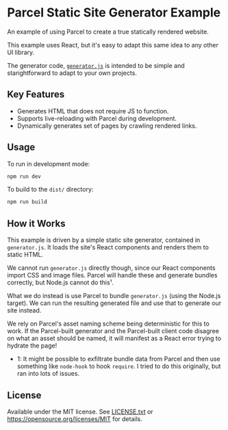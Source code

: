 # Parcel Static Site Generator Example
An example of using Parcel to create a true statically rendered website.

This example uses React, but it's easy to adapt this same idea to any other UI library.

The generator code, [`generator.js`](generator.js) is intended to be simple and starightforward to adapt to your own projects.

## Key Features
* Generates HTML that does not require JS to function.
* Supports live-reloading with Parcel during development.
* Dynamically generates set of pages by crawling rendered links.

## Usage
To run in development mode:

```bash
npm run dev
```

To build to the `dist/` directory:

```bash
npm run build
```

## How it Works
This example is driven by a simple static site generator, contained in `generator.js`. It loads the site's React components and renders them to static HTML.

We cannot run `generator.js` directly though, since our React components import CSS and image files. Parcel will handle these and generate bundles correctly, but Node.js cannot do this¹.

What we do instead is use Parcel to bundle `generator.js` (using the Node.js target). We can run the resulting generated file and use that to generate our site instead.

We rely on Parcel's asset naming scheme being deterministic for this to work. If the Parcel-built generator and the Parcel-built client code disagree on what an asset should be named, it will manifest as a React error trying to hydrate the page!

* 1: It might be possible to exfiltrate bundle data from Parcel and then use something like `node-hook` to hook `require`. I tried to do this originally, but ran into lots of issues.

## License
Available under the MIT license. See [LICENSE.txt](LICENSE.txt) or <https://opensource.org/licenses/MIT> for details.